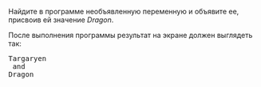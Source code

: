 Найдите в программе необъявленную переменную и объявите ее, присвоив ей значение _Dragon_.

После выполнения программы результат на экране должен выглядеть так:

<pre class='hexlet-basics-output'>
Targaryen
 and
Dragon
</pre>
